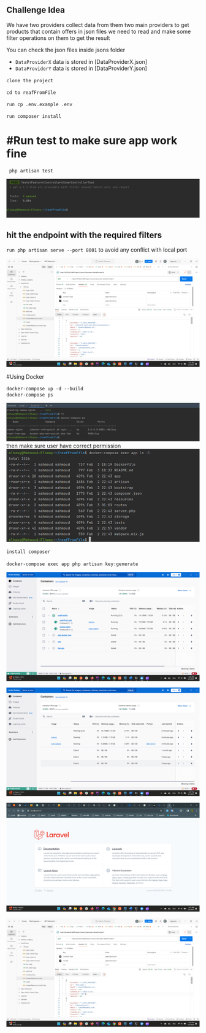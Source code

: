 
## Challenge Idea
We have two providers collect data from them two main providers to get products that contain offers  in json files we need to read and make some filter operations on them to get the result

You can check the json files inside jsons folder 

- `DataProviderX` data is stored in [DataProviderX.json]
- `DataProviderY` data is stored in [DataProviderY.json]

`clone the project`

`cd to reafFromFile`

`run cp .env.example .env`

`run composer install`

# #Run test to make sure app work fine
     php artisan test
![img_8.png](img_8.png)

## hit the endpoint with the required filters
`run php artisan serve --port 8001` to avoid any conflict with local port

![img_5.png](img_5.png)

#Using Docker

    docker-compose up -d --build
    docker-compose ps

![img_6.png](img_6.png)
 then make sure user have correct permission 
![img_7.png](img_7.png)

    install composer

    docker-compose exec app php artisan key:generate

![img_1.png](img_1.png)

![img_2.png](img_2.png)

![img_3.png](img_3.png)

![img_4.png](img_4.png)

